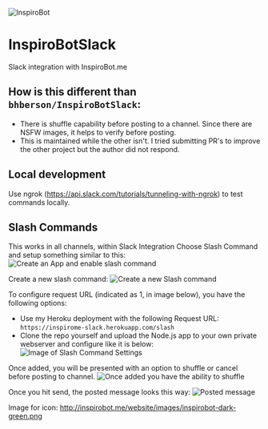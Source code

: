 ![InspiroBot](http://i.imgur.com/uPh4T8d.png)
# InspiroBotSlack
Slack integration with InspiroBot.me

## How is this different than `bhberson/InspiroBotSlack`:
- There is shuffle capability before posting to a channel. Since there are NSFW images, it helps to verify before posting.
- This is maintained while the other isn't. I tried submitting PR's to improve the other project but the author did not respond.

## Local development
Use ngrok (https://api.slack.com/tutorials/tunneling-with-ngrok) to test commands locally.

## Slash Commands
This works in all channels, within Slack Integration Choose Slash Command and setup something similar to this:
![Create an App and enable slash command](https://i.imgur.com/aADWoQV.png?1)

Create a new slash command:
![Create a new Slash command](https://i.imgur.com/XpUqtBc.png?1)

To configure request URL (indicated as 1, in image below), you have the following options:
- Use my Heroku deployment with the following Request URL: `https://inspirome-slack.herokuapp.com/slash`
- Clone the repo yourself and upload the Node.js app to your own private webserver and configure like it is below:
![Image of Slash Command Settings](https://i.imgur.com/yMRLEbc.png)

Once added, you will be presented with an option to shuffle or cancel before posting to channel.
![Once added you have the ability to shuffle](https://i.imgur.com/mVDAWef.png)

Once you hit send, the posted message looks this way:
![Posted message](https://i.imgur.com/dr955Yw.png)

Image for icon: http://inspirobot.me/website/images/inspirobot-dark-green.png
